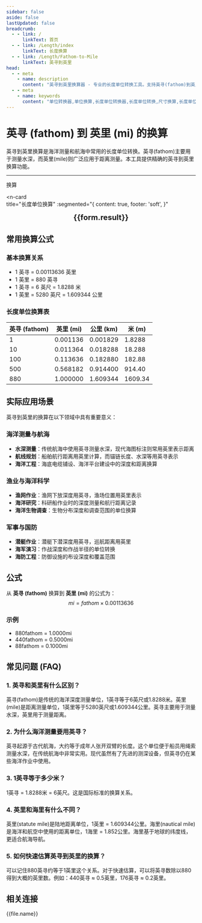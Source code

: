 ```yaml
---
sidebar: false
aside: false
lastUpdated: false
breadcrumb:
  - - link: /
      linkText: 首页
  - - link: /Length/index
      linkText: 长度换算
  - - link: /Length/Fathom-to-Mile
      linkText: 英寻到英里
head:
  - - meta
    - name: description
      content: "英寻到英里换算器 - 专业的长度单位转换工具。支持英寻(fathom)到英里(mi)的精确换算，提供详细的换算公式和实际应用案例。适用于海里换算、英制单位转换等场景。"
  - - meta
    - name: keywords
      content: "单位转换器,单位换算,长度单位转换器,长度单位转换,尺寸换算,长度单位换算,长度单位换算表,一海里等于多少公里,一英里等于多少米,miles,海里和公里怎么换算,mile,一英里等于多少公里,英里和公里换算,米换算英尺,英尺单位,英制,英尺和英寸的换算,英尺英寸,英尺和米换算,ft单位,英尺 米,一米等于多少英尺,英尺厘米换算,英寸和英尺,ft to m,呎,英尺换算米,英尺转换,ft和m换算,六英尺,英尺和米,一英尺等于多少英寸,feet 多少米,米和英尺换算,feet是什么单位,英尺换算厘米,英制单位,英尺和英寸,英寸 厘米,一英尺,一英尺等于多少米,公尺,来源,ft是什么单位,一英尺等于多少厘米,英尺和厘米的换算,英里,foot,厘米和英寸换算,英尺和米的换算,英尺换算,ft,一英寸等于多少厘米,英寸换算,英寸和厘米的换算"
---
```

# 英寻 (fathom) 到 英里 (mi) 的换算

英寻到英里换算是海洋测量和航海中常用的长度单位转换。英寻(fathom)主要用于测量水深，而英里(mile)则广泛应用于距离测量。本工具提供精确的英寻到英里换算功能。

---
<script setup>
import { onMounted, reactive, inject, ref } from 'vue'
import { NButton, NForm, NFormItem, NInput, NInputNumber, NSelect, NCard, useMessage,NGrid ,NGi } from 'naive-ui'
import { defineClientComponent } from 'vitepress'
import { Length } from '../../files';
const seoKey = ['单位转换器','单位换算','长度单位转换器','长度单位转换','尺寸换算','长度单位换算','长度单位换算表','一海里等于多少公里','一英里等于多少米','miles','海里和公里怎么换算','mile','一英里等于多少公里','英里和公里换算','米换算英尺','英尺单位','英制','英尺和英寸的换算','英尺英寸','英尺和米换算','ft单位','英尺 米','一米等于多少英尺','英尺厘米换算','英寸和英尺','ft to m','呎','英尺换算米','英尺转换','ft和m换算','六英尺','英尺和米','一英尺等于多少英寸','feet 多少米','米和英尺换算','feet是什么单位','英尺换算厘米','英制单位','英尺和英寸','英寸 厘米','一英尺','一英尺等于多少米','公尺','来源','ft是什么单位','一英尺等于多少厘米','英尺和厘米的换算','英里','foot','厘米和英寸换算','英尺和米的换算','英尺换算','ft','一英寸等于多少厘米','英寸换算','英寸和厘米的换算']
const convert = inject('convert')

const form = reactive({
  number: null,
  result: '',
  title: '英寻到英里的换算',
})

const convertHandler = () => {
  if (form.number !== null && !isNaN(form.number)) {
    const convertedValue = parseFloat(form.number) * 0.00113636
    form.result = `${form.number}fathom = ${convertedValue.toFixed(6)}mi`
  } else {
    form.result = '请输入有效的数值。'
  }
}
</script>

<n-form size="large" :model="form">
  <n-form-item label="英寻 (fathom)">
    <n-input-number v-model:value="form.number" placeholder="输入英寻" style="width: 100%" />
  </n-form-item>
  <n-form-item>
    <n-button type="info" @click="convertHandler" block>换算</n-button>
  </n-form-item>
</n-form>

<n-card  
  title="长度单位换算"
  :segmented="{
    content: true,
    footer: 'soft',
  }"
>
  <div  style="text-align:center;font-size:20px;">
    <strong>{{form.result}}</strong>
  </div>
    <template #footer>
    <div>
      <span v-for="item of seoKey">{{item}}，</span>
    </div>
  </template>
</n-card>

## 常用换算公式

### 基本换算关系
- 1 英寻 = 0.00113636 英里
- 1 英里 = 880 英寻
- 1 英寻 = 6 英尺 = 1.8288 米
- 1 英里 = 5280 英尺 = 1.609344 公里

### 长度单位换算表

| 英寻 (fathom) | 英里 (mi) | 公里 (km) | 米 (m) |
|---------------|-----------|-----------|--------|
| 1 | 0.001136 | 0.001829 | 1.8288 |
| 10 | 0.011364 | 0.018288 | 18.288 |
| 100 | 0.113636 | 0.182880 | 182.88 |
| 500 | 0.568182 | 0.914400 | 914.40 |
| 880 | 1.000000 | 1.609344 | 1609.34 |

## 实际应用场景

英寻到英里的换算在以下领域中具有重要意义：

### 海洋测量与航海
- **水深测量**：传统航海中使用英寻测量水深，现代海图标注则常用英里表示距离
- **航线规划**：船舶航行距离用英里计算，而锚链长度、水深等用英寻表示
- **海洋工程**：海底电缆铺设、海洋平台建设中的深度和距离换算

### 渔业与海洋科学
- **渔网作业**：渔网下放深度用英寻，渔场位置用英里表示
- **海洋研究**：科研船作业时的深度测量和航行距离记录
- **海洋生物调查**：生物分布深度和调查范围的单位换算

### 军事与国防
- **潜艇作业**：潜艇下潜深度用英寻，巡航距离用英里
- **海军演习**：作战深度和作战半径的单位转换
- **海防工程**：防御设施的布设深度和覆盖范围

## 公式

从 **英寻 (fathom)** 换算到 **英里 (mi)** 的公式为：
$$ mi = fathom \times 0.00113636 $$

### 示例
- 880fathom = 1.0000mi
- 440fathom = 0.5000mi
- 88fathom = 0.1000mi

## 常见问题 (FAQ)

### 1. 英寻和英里有什么区别？
英寻(fathom)是传统的海洋深度测量单位，1英寻等于6英尺或1.8288米。英里(mile)是距离测量单位，1英里等于5280英尺或1.609344公里。英寻主要用于测量水深，英里用于测量距离。

### 2. 为什么海洋测量要用英寻？
英寻起源于古代航海，大约等于成年人张开双臂的长度。这个单位便于船员用绳索测量水深，在传统航海中非常实用。现代虽然有了先进的测深设备，但英寻仍在某些海洋作业中使用。

### 3. 1英寻等于多少米？
1英寻 = 1.8288米 = 6英尺。这是国际标准的换算关系。

### 4. 英里和海里有什么不同？
英里(statute mile)是陆地距离单位，1英里 = 1.609344公里。海里(nautical mile)是海洋和航空中使用的距离单位，1海里 = 1.852公里。海里基于地球的纬度线，更适合航海导航。

### 5. 如何快速估算英寻到英里的换算？
可以记住880英寻约等于1英里这个关系。对于快速估算，可以将英寻数除以880得到大概的英里数。例如：440英寻 ≈ 0.5英里，176英寻 ≈ 0.2英里。

## 相关连接
<n-grid x-gap="12" :cols="2">
  <n-gi v-for="(file, index) in Length" :key="index">
    <n-button
      text
      tag="a"
      :href="file.path"
      type="info"
    >
      {{file.name}}
    </n-button>
  </n-gi>
</n-grid>